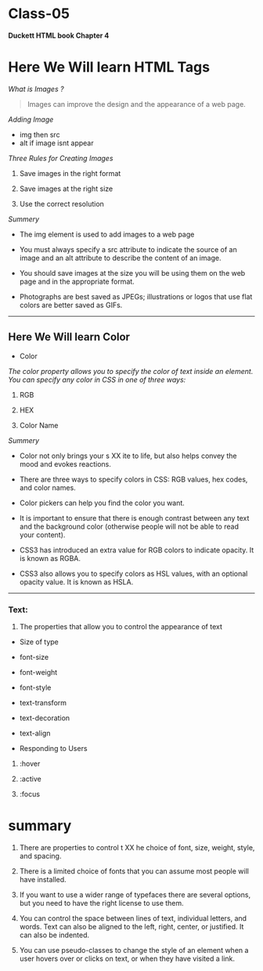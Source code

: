 # Class-05

**Duckett HTML book Chapter 4**
# Here We Will learn HTML Tags

*What is Images  ?*
>Images can improve the design and the appearance of a web page.

*Adding Image*

-  img then src
- alt if image isnt appear

*Three Rules for
Creating Images*

1. Save images in
the right format

2. Save images at
the right size

3. Use the correct
resolution



*Summery*

- The img element is used to add images to a
web page

- You must always specify a src attribute to indicate the
source of an image and an alt attribute to describe the
content of an image.

- You should save images at the size you will be using
them on the web page and in the appropriate format.

- Photographs are best saved as JPEGs; illustrations or
logos that use flat colors are better saved as GIFs.



---

## Here We Will learn Color

- Color

*The color property allows you
to specify the color of text inside
an element. You can specify any
color in CSS in one of three ways:*

1. RGB

2. HEX

3. Color Name

*Summery*

- Color not only brings your s XX ite to life, but also helps
convey the mood and evokes reactions.

- There are three ways to specify colors in CSS:
RGB values, hex codes, and color names.

- Color pickers can help you find the color you want.


- It is important to ensure that there is enough contrast
between any text and the background color (otherwise
people will not be able to read your content).


- CSS3 has introduced an extra value for RGB colors to
indicate opacity. It is known as RGBA.

- CSS3 also allows you to specify colors as HSL values,
with an optional opacity value. It is known as HSLA.

---
### Text:

1. The properties that allow you to control
the appearance of text


- Size of type

- font-size

- font-weight

- font-style


- text-transform

- text-decoration

- text-align

- Responding to Users

1. :hover

2. :active

3. :focus

# summary

1. There are properties to control t XX he choice of font, size,
weight, style, and spacing.

2. There is a limited choice of fonts that you can assume
most people will have installed.

3. If you want to use a wider range of typefaces there are
several options, but you need to have the right license
to use them.

4. You can control the space between lines of text,
individual letters, and words. Text can also be aligned
to the left, right, center, or justified. It can also be
indented.

5. You can use pseudo-classes to change the style of an
element when a user hovers over or clicks on text, or
when they have visited a link.

